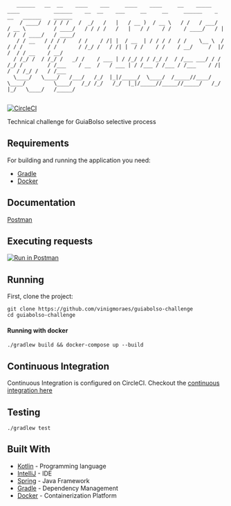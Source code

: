 ```
   ______   __  __    ____    ___     ____    ____     __    _____   ____           ______    __  __    ___     __     __     ______    _   __   ______    ______
    / ____/  / / / /   /  _/   /   |   / __ )  / __ \   / /   / ___/  / __ \         / ____/   / / / /   /   |   / /    / /    / ____/   / | / /  / ____/   / ____/
   / / __   / / / /    / /    / /| |  / __  | / / / /  / /    \__ \  / / / /        / /       / /_/ /   / /| |  / /    / /    / __/     /  |/ /  / / __    / __/   
  / /_/ /  / /_/ /   _/ /    / ___ | / /_/ / / /_/ /  / /___ ___/ / / /_/ /        / /___    / __  /   / ___ | / /___ / /___ / /___    / /|  /  / /_/ /   / /___   
  \____/   \____/   /___/   /_/  |_|/_____/  \____/  /_____//____/  \____/         \____/   /_/ /_/   /_/  |_|/_____//_____//_____/   /_/ |_/   \____/   /_____/   
                                                                                                                                                                   
```
[![CircleCI](https://circleci.com/gh/vinigmoraes/guiabolso-challenge.svg?style=svg)](https://circleci.com/gh/vinigmoraes/guiabolso-challenge)

Technical challenge for GuiaBolso selective process

## Requirements

For building and running the application you need:

- [Gradle](https://gradle.org/)
- [Docker](https://www.docker.com/)

## Documentation
[Postman](https://documenter.getpostman.com/view/4456023/RznHGby8)

## Executing requests

[![Run in Postman](https://run.pstmn.io/button.svg)](https://app.getpostman.com/run-collection/b5f21eb0920d15ad41f6)

## Running

First, clone the project:

```shell
git clone https://github.com/vinigmoraes/guiabolso-challenge
cd guiabolso-challenge
```

#### Running with docker

```shell
./gradlew build && docker-compose up --build
```

## Continuous Integration

Continuous Integration is configured on CircleCI. Checkout the [continuous integration here](https://circleci.com/gh/vinigmoraes/guiabolso-challenge)

##  Testing

```shell
./gradlew test
```

## Built With

- [Kotlin](https://kotlinlang.org/) - Programming language
- [IntelliJ](https://www.jetbrains.com/idea/) - IDE
- [Spring](https://spring.io/) - Java Framework
- [Gradle](https://gradle.org/) - Dependency Management
- [Docker](https://www.docker.com/) - Containerization Platform
